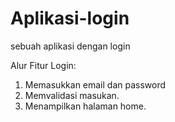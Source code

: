 # Aplikasi-login
sebuah aplikasi dengan login

Alur Fitur Login:
1. Memasukkan email dan password
2. Memvalidasi masukan.
3. Menampilkan halaman home.
